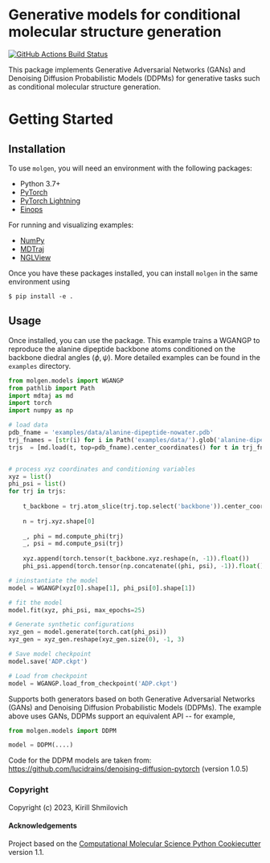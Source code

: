 Generative models for conditional molecular structure generation
==============================
[//]: # (Badges)
[![GitHub Actions Build Status](https://github.com/Ferg-Lab/molgen/workflows/CI/badge.svg)](https://github.com/Ferg-Lab/molgen/actions?query=workflow%3ACI)
<!--[![codecov](https://codecov.io/gh/REPLACE_WITH_OWNER_ACCOUNT/MolGen/branch/main/graph/badge.svg)](https://codecov.io/gh/REPLACE_WITH_OWNER_ACCOUNT/MolGen/branch/main)-->


This package implements Generative Adversarial Networks (GANs) and Denoising Diffusion Probabilistic Models (DDPMs) for generative tasks such as conditional molecular structure generation.

Getting Started
===============


Installation
------------
To use `molgen`, you will need an environment with the following packages:

* Python 3.7+
* [PyTorch](https://pytorch.org/get-started/locally/)
* [PyTorch Lightning](https://www.pytorchlightning.ai/)
* [Einops](https://einops.rocks/#Installation)

For running and visualizing examples:
* [NumPy](https://numpy.org/install/)
* [MDTraj](https://www.mdtraj.org/1.9.8.dev0/installation.html)
* [NGLView](https://github.com/nglviewer/nglview#installation)

Once you have these packages installed, you can install `molgen` in the same environment using

```
$ pip install -e .
```

Usage
-------
Once installed, you can use the package. This example trains a WGANGP to reproduce the alanine dipeptide backbone atoms conditioned on the backbone diedral angles ($\phi , \psi$). More detailed examples can be found in the `examples` directory.


```python
from molgen.models import WGANGP
from pathlib import Path
import mdtaj as md
import torch
import numpy as np

# load data
pdb_fname = 'examples/data/alanine-dipeptide-nowater.pdb'
trj_fnames = [str(i) for i in Path('examples/data/').glob('alanine-dipeptide-*-250ns-nowater.xtc')]
trjs  = [md.load(t, top=pdb_fname).center_coordinates() for t in trj_fnames]


# process xyz coordinates and conditioning variables
xyz = list()
phi_psi = list()
for trj in trjs:
    
    t_backbone = trj.atom_slice(trj.top.select('backbone')).center_coordinates()
    
    n = trj.xyz.shape[0]
    
    _, phi = md.compute_phi(trj)
    _, psi = md.compute_psi(trj)
    
    xyz.append(torch.tensor(t_backbone.xyz.reshape(n, -1)).float())
    phi_psi.append(torch.tensor(np.concatenate((phi, psi), -1)).float())

# ininstantiate the model
model = WGANGP(xyz[0].shape[1], phi_psi[0].shape[1])

# fit the model
model.fit(xyz, phi_psi, max_epochs=25)

# Generate synthetic configurations
xyz_gen = model.generate(torch.cat(phi_psi))
xyz_gen = xyz_gen.reshape(xyz_gen.size(0), -1, 3)

# Save model checkpoint
model.save('ADP.ckpt')

# Load from checkpoint
model = WGANGP.load_from_checkpoint('ADP.ckpt')
```

Supports both generators based on both Generative Adversarial Networks (GANs) and Denoising Diffusion Probabilistic Models (DDPMs). The example above uses GANs, DDPMs support an equivalent API -- for example,

```python
from molgen.models import DDPM

model = DDPM(....)
```

Code for the DDPM models are taken from: https://github.com/lucidrains/denoising-diffusion-pytorch (version 1.0.5)

### Copyright

Copyright (c) 2023, Kirill Shmilovich


#### Acknowledgements
 
Project based on the 
[Computational Molecular Science Python Cookiecutter](https://github.com/molssi/cookiecutter-cms) version 1.1.
